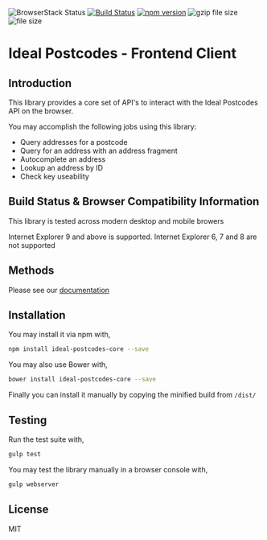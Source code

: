 ![BrowserStack Status](https://www.browserstack.com/automate/badge.svg?badge_key=RlN3VXIwTzJqcFhXaUFVb1pvc1lRTkFvc0d2VDJwS1lyL0R6VUpVbTJxWT0tLXRFaG9vbUI1c1NybmxSZG5kc2h0NGc9PQ==--90b7bb2059049ace502b49913e2b650d9f9a2c6b) [![Build Status](https://travis-ci.org/ideal-postcodes/ideal-postcodes-core.svg?branch=master)](https://travis-ci.org/ideal-postcodes/ideal-postcodes-core) [![npm version](https://badge.fury.io/js/ideal-postcodes-core.svg)](https://badge.fury.io/js/ideal-postcodes-core) ![gzip file size](http://img.badgesize.io/ideal-postcodes/ideal-postcodes-core/master/dist/ideal-postcodes-core.min.js.svg?compression=gzip) ![file size](http://img.badgesize.io/ideal-postcodes/ideal-postcodes-core/master/dist/ideal-postcodes-core.min.js.svg)

# Ideal Postcodes - Frontend Client

## Introduction

This library provides a core set of API's to interact with the Ideal Postcodes API on the browser. 

You may accomplish the following jobs using this library:

- Query addresses for a postcode
- Query for an address with an address fragment
- Autocomplete an address
- Lookup an address by ID
- Check key useability

## Build Status & Browser Compatibility Information

This library is tested across modern desktop and mobile browers

Internet Explorer 9 and above is supported. Internet Explorer 6, 7 and 8 are not supported

## Methods

Please see our [documentation](https://ideal-postcodes.co.uk/documentation/ideal-postcodes-core)

## Installation

You may install it via npm with,

```bash
npm install ideal-postcodes-core --save
```

You may also use Bower with,

```bash
bower install ideal-postcodes-core --save
```

Finally you can install it manually by copying the minified build from `/dist/`

## Testing

Run the test suite with,

```bash
gulp test
```

You may test the library manually in a browser console with,

```bash
gulp webserver
```

## License

MIT
